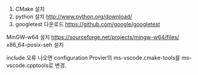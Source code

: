 1. CMake 설치
2. python 설치 http://www.python.org/download/
3. googletest 다운로드 https://github.com/google/googletest

MinGW-w64 설치
https://sourceforge.net/projects/mingw-w64/files/ x86_64-posix-seh 설치

include 오류 나오면
configuration Provier의 ms-vscode.cmake-tools를 ms-vscode.cpptools로 변경.
